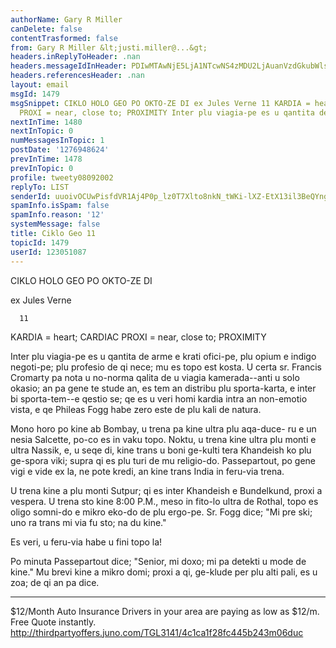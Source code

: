 ```yaml
---
authorName: Gary R Miller
canDelete: false
contentTrasformed: false
from: Gary R Miller &lt;justi.miller@...&gt;
headers.inReplyToHeader: .nan
headers.messageIdInHeader: PDIwMTAwNjE5LjA1NTcwNS4zMDU2LjAuanVzdGkubWlsbGVyQGp1bm8uY29tPg==
headers.referencesHeader: .nan
layout: email
msgId: 1479
msgSnippet: CIKLO HOLO GEO PO OKTO-ZE DI ex Jules Verne 11 KARDIA = heart; CARDIAC
  PROXI = near, close to; PROXIMITY Inter plu viagia-pe es u qantita de arme e krati
nextInTime: 1480
nextInTopic: 0
numMessagesInTopic: 1
postDate: '1276948624'
prevInTime: 1478
prevInTopic: 0
profile: tweety08092002
replyTo: LIST
senderId: uuoivOCUwPisfdVR1Aj4P0p_lz0T7Xlto8nkN_tWKi-lXZ-EtX13il3BeQYng4HHfQZFmoD8QwaSoEg2JcA5p1VBnZQJUmZ8elS3Ig
spamInfo.isSpam: false
spamInfo.reason: '12'
systemMessage: false
title: Ciklo Geo 11
topicId: 1479
userId: 123051087
---
```


 CIKLO HOLO GEO PO OKTO-ZE DI

 ex Jules Verne

      11

KARDIA = heart; CARDIAC
PROXI = near, close to; PROXIMITY

Inter plu viagia-pe es u qantita de arme e krati ofici-pe, plu
opium e indigo negoti-pe; plu profesio de qi nece; mu es topo est
kosta.  U certa sr. Francis Cromarty pa nota u no-norma qalita de
u viagia kamerada--anti u solo okasio; an pa gene te stude an, es
tem an distribu plu sporta-karta, e inter bi sporta-tem--e qestio
se; qe es u veri homi kardia intra an non-emotio vista, e qe
Phileas Fogg habe zero este de plu kali de natura.

Mono horo po kine ab Bombay, u trena pa kine ultra plu aqa-duce-
ru e un nesia Salcette, po-co es in vaku topo.  Noktu, u trena
kine ultra plu monti e ultra Nassik, e, u seqe di, kine trans u
boni ge-kulti tera Khandeish ko plu ge-spora viki; supra qi es
plu turi de mu religio-do.  Passepartout, po gene vigi e vide ex
la, ne pote kredi, an kine trans India in feru-via trena.

U trena kine a plu monti Sutpur; qi es inter Khandeish e
Bundelkund, proxi a vespera.  U trena sto kine 8:00 P.M., meso in
fito-lo ultra de Rothal, topo es oligo somni-do e mikro eko-do de
plu ergo-pe.  Sr. Fogg dice; "Mi pre ski; uno ra trans mi via fu
sto; na du kine."

Es veri, u feru-via habe u fini topo la!

Po minuta Passepartout dice; "Senior, mi doxo; mi pa detekti u
mode de kine."  Mu brevi kine a mikro domi; proxi a qi, ge-klude
per plu alti pali, es u zoa; de qi an pa dice.
____________________________________________________________
$12/Month Auto Insurance
Drivers in your area are paying as low as $12/m. Free Quote instantly.
http://thirdpartyoffers.juno.com/TGL3141/4c1ca1f28fc445b243m06duc

